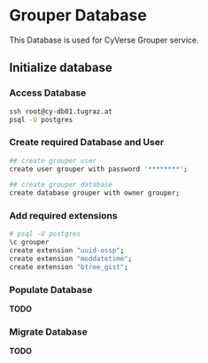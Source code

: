 # Grouper Database

This Database is used for CyVerse Grouper service.

## Initialize database

### Access Database

```bash
ssh root@cy-db01.tugraz.at
psql -U postgres
```

### Create required Database and User

```bash
## create grouper user
create user grouper with password '********';

## create grouper database
create database grouper with owner grouper;
```

### Add required extensions

```bash
# psql -U postgres
\c grouper
create extension "uuid-ossp";
create extension "moddatetime";
create extension "btree_gist";
```

### Populate Database

**TODO**

### Migrate Database

**TODO**